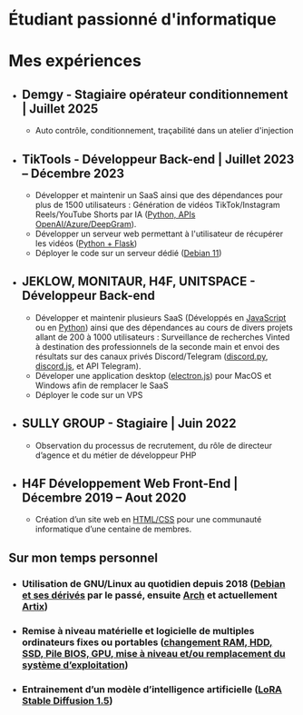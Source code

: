 # Étudiant passionné d'informatique

# Mes expériences
* ## Demgy - Stagiaire opérateur conditionnement | Juillet 2025
  + Auto contrôle, conditionnement, traçabilité dans un atelier d'injection
* ## TikTools - Développeur Back-end | Juillet 2023 – Décembre 2023
  + Développer et maintenir un SaaS ainsi que des dépendances pour plus de 1500 utilisateurs : Génération de vidéos TikTok/Instagram Reels/YouTube Shorts par IA (<ins>Python, APIs OpenAI/Azure/DeepGram</ins>).
  + Développer un serveur web permettant à l'utilisateur de récupérer les vidéos (<ins>Python + Flask</ins>)
  + Déployer le code sur un serveur dédié (<ins>Debian 11</ins>)
* ## JEKLOW, MONITAUR, H4F, UNITSPACE - Développeur Back-end
  + Développer et maintenir plusieurs SaaS (Développés en <ins>JavaScript</ins> ou en <ins>Python</ins>) ainsi que des dépendances au cours de divers projets allant de 200 à 1000 utilisateurs : Surveillance de recherches Vinted à destination des professionnels de la seconde main et envoi des résultats sur des canaux privés Discord/Telegram (<ins>discord.py</ins>, <ins>discord.js</ins>, et API Telegram).
  + Déveloper une application desktop (<ins>electron.js</ins>) pour MacOS et Windows afin de remplacer le SaaS
  + Déployer le code sur un VPS
* ## SULLY GROUP - Stagiaire | Juin 2022
  + Observation du processus de recrutement, du rôle de directeur d’agence et du métier de développeur PHP
* ## H4F Développement Web Front-End | Décembre 2019 – Aout 2020
  + Création d’un site web en <ins>HTML/CSS</ins> pour une communauté informatique d’une centaine de membres.

## Sur mon temps personnel
  * ### Utilisation de GNU/Linux au quotidien depuis 2018 (<ins>Debian et ses dérivés</ins> par le passé, ensuite <ins>Arch</ins> et actuellement <ins>Artix</ins>)
  * ### Remise à niveau matérielle et logicielle de multiples ordinateurs fixes ou portables (<ins>changement RAM, HDD, SSD, Pile BIOS, GPU, mise à niveau et/ou remplacement du système d’exploitation</ins>)
  * ### Entrainement d’un modèle d’intelligence artificielle (<ins>LoRA Stable Diffusion 1.5</ins>)
